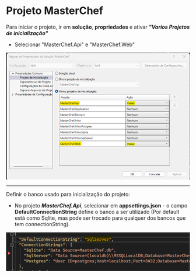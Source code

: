 # Projeto MasterChef

Para iniciar o projeto, ir em **solução**, **propriedades** e ativar ***"Varios Projetos de inicialização"***

- Selecionar "MasterChef.Api" e "MasterChef.Web"

![tela de propriedades](docs/imgs/propImg.png "tela de propriedades")

---
Definir o banco usado para inicialização do projeto:

  - No projeto ***MasterChef.Api***, selecionar em **appsettings.json** - o campo **DefaultConnectionString** define o banco a ser utilizado (Por default está como Sqlite, mas pode ser trocado para qualquer dos bancos que tem connectionString).


![tela de escolha do tipo do banco](docs/imgs/appsetings.png "tela de definição do banco")
